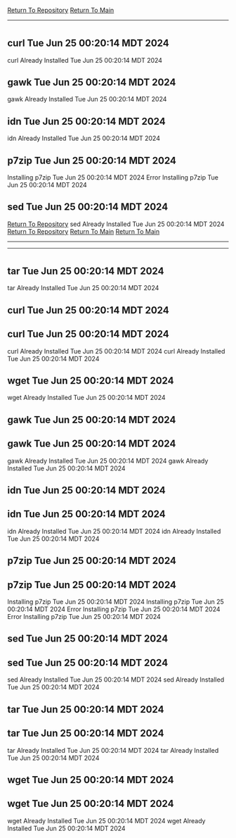 [Return To Repository](https://github.com/DigitalWarrior/piholeparser/)
[Return To Main](https://github.com/DigitalWarrior/piholeparser/blob/master/RecentRunLogs/Mainlog.md)
____________________________________
# 
## curl Tue Jun 25 00:20:14 MDT 2024
curl Already Installed Tue Jun 25 00:20:14 MDT 2024
## gawk Tue Jun 25 00:20:14 MDT 2024
gawk Already Installed Tue Jun 25 00:20:14 MDT 2024
## idn Tue Jun 25 00:20:14 MDT 2024
idn Already Installed Tue Jun 25 00:20:14 MDT 2024
## p7zip Tue Jun 25 00:20:14 MDT 2024
Installing p7zip Tue Jun 25 00:20:14 MDT 2024
Error Installing p7zip Tue Jun 25 00:20:14 MDT 2024
## sed Tue Jun 25 00:20:14 MDT 2024
[Return To Repository](https://github.com/DigitalWarrior/piholeparser/)
sed Already Installed Tue Jun 25 00:20:14 MDT 2024
[Return To Repository](https://github.com/DigitalWarrior/piholeparser/)
[Return To Main](https://github.com/DigitalWarrior/piholeparser/blob/master/RecentRunLogs/Mainlog.md)
[Return To Main](https://github.com/DigitalWarrior/piholeparser/blob/master/RecentRunLogs/Mainlog.md)
____________________________________
____________________________________
# 
# 
## tar Tue Jun 25 00:20:14 MDT 2024
tar Already Installed Tue Jun 25 00:20:14 MDT 2024
## curl Tue Jun 25 00:20:14 MDT 2024
## curl Tue Jun 25 00:20:14 MDT 2024
curl Already Installed Tue Jun 25 00:20:14 MDT 2024
curl Already Installed Tue Jun 25 00:20:14 MDT 2024
## wget Tue Jun 25 00:20:14 MDT 2024
wget Already Installed Tue Jun 25 00:20:14 MDT 2024
## gawk Tue Jun 25 00:20:14 MDT 2024
## gawk Tue Jun 25 00:20:14 MDT 2024
gawk Already Installed Tue Jun 25 00:20:14 MDT 2024
gawk Already Installed Tue Jun 25 00:20:14 MDT 2024
## idn Tue Jun 25 00:20:14 MDT 2024
## idn Tue Jun 25 00:20:14 MDT 2024
idn Already Installed Tue Jun 25 00:20:14 MDT 2024
idn Already Installed Tue Jun 25 00:20:14 MDT 2024
## p7zip Tue Jun 25 00:20:14 MDT 2024
## p7zip Tue Jun 25 00:20:14 MDT 2024
Installing p7zip Tue Jun 25 00:20:14 MDT 2024
Installing p7zip Tue Jun 25 00:20:14 MDT 2024
Error Installing p7zip Tue Jun 25 00:20:14 MDT 2024
Error Installing p7zip Tue Jun 25 00:20:14 MDT 2024
## sed Tue Jun 25 00:20:14 MDT 2024
## sed Tue Jun 25 00:20:14 MDT 2024
sed Already Installed Tue Jun 25 00:20:14 MDT 2024
sed Already Installed Tue Jun 25 00:20:14 MDT 2024
## tar Tue Jun 25 00:20:14 MDT 2024
## tar Tue Jun 25 00:20:14 MDT 2024
tar Already Installed Tue Jun 25 00:20:14 MDT 2024
tar Already Installed Tue Jun 25 00:20:14 MDT 2024
## wget Tue Jun 25 00:20:14 MDT 2024
## wget Tue Jun 25 00:20:14 MDT 2024
wget Already Installed Tue Jun 25 00:20:14 MDT 2024
wget Already Installed Tue Jun 25 00:20:14 MDT 2024
